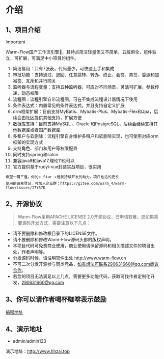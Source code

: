 # 介绍
## 1、项目介绍
> [!IMPORTANT]
> Warm-Flow国产工作流引擎🎉，其特点简洁轻量但又不简单，五脏俱全，组件独立，可扩展，可满足中小项目的组件。

1. 简洁易用：只有7张表，代码量少，可快速上手和集成
2. 审批功能：支持通过、退回、任意跳转、转办、终止、会签、票签、委派和加减签、互斥和并行网关
3. 监听器与流程变量：支持五种监听器，可应对不同场景，灵活可扩展，参数传递，动态权限
4. 流程图：流程引擎自带流程图，可在不集成流程设计器情况下使用
5. 条件表达式：内置常见的条件表达式，并且支持自定义扩展
6. orm框架扩展：目前支持MyBatis、Mybatis-Plus、Mybatis-Flex和Jpa，后续会由社区提供其他支持，扩展方便
7. 数据库支持：目前支持MySQL 、Oracle 和PostgreSQL，后续会继续支持其他数据库或者国产数据库
8. 多租户与软删除：流程引擎自身维护多租户和软删除实现，也可使用对应orm框架的实现方式
9. 支持角色、部门和用户等权限配置
10. 同时支持spring和solon
11. 兼容java8和java17,理论11也可以
12. 官方提供基于ruoyi-vue封装实战项目，很实用

```shell
希望一键三连，你的⭐️ Star ⭐️是我持续开发的动力，项目也活的更长
使用前请先登记，可加入企业群：https://gitee.com/warm_4/warm-flow/issues/I7Y57D
```

## 2、开源协议
> Warm-Flow采用APACHE LICENSE 2.0开源协议，已申请软著，您如果需要源码开发方式，需要注意以下几点：

- 请不要删除和修改根目录下的LICENSE文件。
- 请不要删除和修改Warm-Flow源码头部的版权声明。
- 本项目代码可免费商业使用，商业使用请保留源码和相关描述文件的项目出处，作者声明等。
- 分发源码时候，请注明软件出处 http://www.warm-flow.cn
- 不可二次分发开源参与同类竞品，如有想法可联系290631660@qq.com商议合作。
- 若您的项目无法满足以上几点，需要更多功能代码，获取可找作者定制化开发，290631660@qq.com

## 3、你可以请作者喝杯咖啡表示鼓励
[捐赠地址](../../common/support.md)
## 4、演示地址

- admin/admin123

演示地址：http://www.hhzai.top
